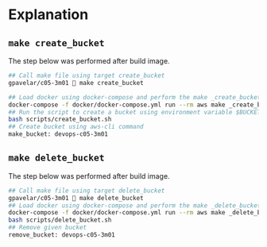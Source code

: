 # Explanation

## `make create_bucket`

The step below was performed after build image.

```bash
## Call make file using target create_bucket
gpavelar/c05-3m01  make create_bucket

## Load docker using docker-compose and perform the make _create_bucket inside service aws that was created using given image.
docker-compose -f docker/docker-compose.yml run --rm aws make _create_bucket
## Run the script to create a bucket using environment variable $BUCKET_NAME
bash scripts/create_bucket.sh
## Create bucket using aws-cli command
make_bucket: devops-c05-3m01
```


## `make delete_bucket`

The step below was performed after build image.

```bash
## Call make file using target delete_bucket
gpavelar/c05-3m01  make delete_bucket
## Load docker using docker-compose and perform the make _delete_bucket_ inside service aws that was created using given image.
docker-compose -f docker/docker-compose.yml run --rm aws make _delete_bucket
bash scripts/delete_bucket.sh
## Remove given bucket
remove_bucket: devops-c05-3m01
```